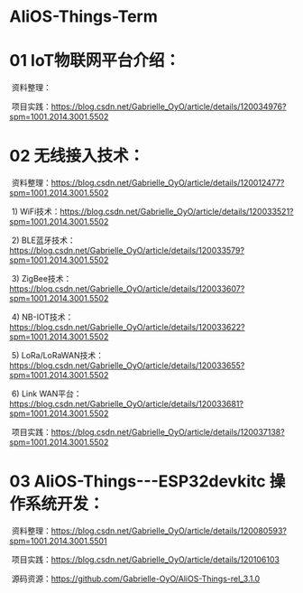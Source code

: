 # AliOS-Things-Term



# 01 IoT物联网平台介绍：

​		资料整理：

​		项目实践：https://blog.csdn.net/Gabrielle_OyO/article/details/120034976?spm=1001.2014.3001.5502



# 02 无线接入技术：

​		资料整理：https://blog.csdn.net/Gabrielle_OyO/article/details/120012477?spm=1001.2014.3001.5502

​				1) WiFi技术：https://blog.csdn.net/Gabrielle_OyO/article/details/120033521?spm=1001.2014.3001.5502

​				2) BLE蓝牙技术：https://blog.csdn.net/Gabrielle_OyO/article/details/120033579?spm=1001.2014.3001.5502

​				3) ZigBee技术：https://blog.csdn.net/Gabrielle_OyO/article/details/120033607?spm=1001.2014.3001.5502

​				4) NB-IOT技术：https://blog.csdn.net/Gabrielle_OyO/article/details/120033622?spm=1001.2014.3001.5502

​				5) LoRa/LoRaWAN技术：https://blog.csdn.net/Gabrielle_OyO/article/details/120033655?spm=1001.2014.3001.5502

​				6) Link WAN平台：https://blog.csdn.net/Gabrielle_OyO/article/details/120033681?spm=1001.2014.3001.5502

​		项目实践：https://blog.csdn.net/Gabrielle_OyO/article/details/120037138?spm=1001.2014.3001.5502



# 03  AliOS-Things---ESP32devkitc 操作系统开发：

​		资料整理：https://blog.csdn.net/Gabrielle_OyO/article/details/120080593?spm=1001.2014.3001.5501

​		项目实践：https://blog.csdn.net/Gabrielle_OyO/article/details/120106103

​		源码资源：https://github.com/Gabrielle-OyO/AliOS-Things-rel_3.1.0

